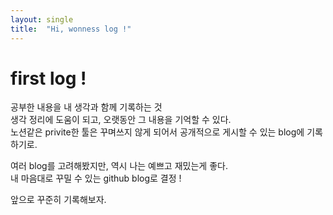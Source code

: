 ```yaml
---
layout: single
title:  "Hi, wonness log !"
---
```


# first log !

공부한 내용을 내 생각과 함께 기록하는 것\
생각 정리에 도움이 되고, 오랫동안 그 내용을 기억할 수 있다.\
노션같은 privite한 툴은 꾸며쓰지 않게 되어서 공개적으로 게시할 수 있는 blog에 기록하기로.


여러 blog를 고려해봤지만, 역시 나는 예쁘고 재밌는게 좋다.\
내 마음대로 꾸밀 수 있는 github blog로 결정 !


앞으로 꾸준히 기록해보자.
